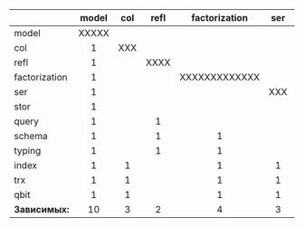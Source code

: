 |                 | model | col | refl | factorization | ser | stor | query | schema | typ | index | trx | qbit | **Зависимостей** |
| --------------- |:-----:|:---:|:----:|:-------------:|:---:|:----:|:-----:|:------:|:---:|:-----:|:---:|:----:|:----------------:|
| model           | XXXXX |     |      |               |     |      |       |        |     |       |     |      |         0        |
| col             |  1    | XXX |      |               |     |      |       |        |     |       |     |      |         1        |
| refl            |  1    |     | XXXX |               |     |      |       |        |     |       |     |      |         1        |
| factorization   |  1    |     |      | XXXXXXXXXXXXX |     |      |       |        |     |       |     |      |         1        |
| ser             |  1    |     |      |               | XXX |      |       |        |     |       |     |      |         1        |
| stor            |  1    |     |      |               |     | XXXX |       |        |     |       |     |      |         1        |
| query           |  1    |     |  1   |               |     |      | XXXXX |        |     |       |     |      |         2        |
| schema          |  1    |     |  1   |      1        |     |      |       | XXXXXX |     |       |     |      |         3        |
| typing          |  1    |     |  1   |      1        |     |      |   1   |        | XXX |       |     |      |         4        |
| index           |  1    |  1  |      |      1        |  1  |      |   1   |        |  1  | XXXXX |     |      |         6        |
| trx             |  1    |  1  |      |      1        |  1  |      |   1   |        |     |   1   | XXX |      |         6        |
| qbit            |  1    |  1  |      |      1        |  1  |   1  |       |        |     |   1   |  1  | XXXX |         7        |
| **Зависимых:**  |  10   |  3  |  2   |      4        |  3  |   1  |   3   |        |  1  |   2   |  1  |  0   |                  |
